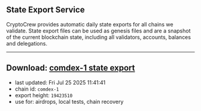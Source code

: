 ## State Export Service
CryptoCrew provides automatic daily state exports for all chains we validate. State export files can be used as genesis files and are a snapshot of the current blockchain state, including all validators, accounts, balances and delegations.

---
**Download: [comdex-1 state export](https://dl-eu2.ccvalidators.com/SERVICE/comdex/comdex-1_export_19423510.json)**
---

- last updated: Fri Jul 25 2025 11:41:41
- chain id: `comdex-1`
- export height: `19423510`
- use for: airdrops, local tests, chain recovery
